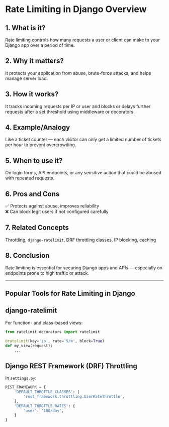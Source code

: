 # Rate Limiting in Django Overview

## 1. What is it?
Rate limiting controls how many requests a user or client can make to your Django app over a period of time.

## 2. Why it matters?
It protects your application from abuse, brute-force attacks, and helps manage server load.

## 3. How it works?
It tracks incoming requests per IP or user and blocks or delays further requests after a set threshold using middleware or decorators.

## 4. Example/Analogy
Like a ticket counter — each visitor can only get a limited number of tickets per hour to prevent overcrowding.

## 5. When to use it?
On login forms, API endpoints, or any sensitive action that could be abused with repeated requests.

## 6. Pros and Cons
✅ Protects against abuse, improves reliability  
❌ Can block legit users if not configured carefully

## 7. Related Concepts
Throttling, `django-ratelimit`, DRF throttling classes, IP blocking, caching

## 8. Conclusion
Rate limiting is essential for securing Django apps and APIs — especially on endpoints prone to high traffic or attack.

---

## Popular Tools for Rate Limiting in Django

## django-ratelimit
For function- and class-based views:

```python
from ratelimit.decorators import ratelimit

@ratelimit(key='ip', rate='5/m', block=True)
def my_view(request):
    ...
```

## Django REST Framework (DRF) Throttling
In `settings.py`:

```python
REST_FRAMEWORK = {
    'DEFAULT_THROTTLE_CLASSES': [
        'rest_framework.throttling.UserRateThrottle',
    ],
    'DEFAULT_THROTTLE_RATES': {
        'user': '100/day',
    }
}
```